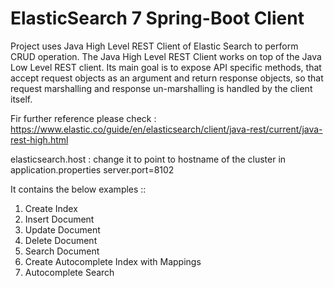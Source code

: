 # ElasticSearch 7 Spring-Boot Client
Project uses Java High Level REST Client of Elastic Search to perform CRUD operation.
The Java High Level REST Client works on top of the Java Low Level REST client. 
Its main goal is to expose API specific methods, that accept request objects as an argument and return response objects, so that request marshalling and response un-marshalling is handled by the client itself.

Fir further reference please check :
https://www.elastic.co/guide/en/elasticsearch/client/java-rest/current/java-rest-high.html

elasticsearch.host : change it to point to hostname of the cluster in application.properties
server.port=8102

It contains the below examples ::
1. Create Index
2. Insert Document
2. Update Document
4. Delete Document
5. Search Document
6. Create Autocomplete Index with Mappings
7. Autocomplete Search


